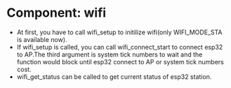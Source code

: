 # Component: wifi

* At first, you have to call wifi_setup to initilize wifi(only WIFI_MODE_STA is available now).
* If wifi_setup is called, you can call wifi_connect_start to connect esp32 to AP.The third argument is system tick numbers to wait and 
  the function would block until esp32 connect to AP or system tick numbers cost.
* wifi_get_status can be called to get current status of esp32 station.
